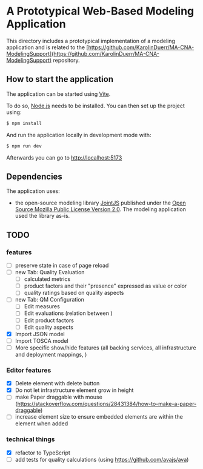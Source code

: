 # A Prototypical Web-Based Modeling Application

This directory includes a prototypical implementation of a modeling application and is related to the [https://github.com/KarolinDuerr/MA-CNA-ModelingSupport](https://github.com/KarolinDuerr/MA-CNA-ModelingSupport) repository.

## How to start the application

The application can be started using [Vite](https://vitejs.dev/).

To do so, [Node.js](https://nodejs.org) needs to be installed. You can then set up the project using:

```bash
$ npm install
```

And run the application locally in development mode with:

```bash
$ npm run dev
```

Afterwards you can go to [http://localhost:5173](http://localhost:5173)

## Dependencies

The application uses:
- the open-source modeling library [JointJS](https://www.jointjs.com/opensource) published under the [Open Source Mozilla Public License Version 2.0](https://www.mozilla.org/en-US/MPL/2.0/). The modeling application used the library as-is.

## TODO

### features

- [ ] preserve state in case of page reload
- [ ] new Tab: Quality Evaluation
  - [ ] calculated metrics
  - [ ] product factors and their "presence" expressed as value or color
  - [ ] quality ratings based on quality aspects
- [ ] new Tab: QM Configuration
  - [ ] Edit measures
  - [ ] Edit evaluations (relation between )
  - [ ] Edit product factors
  - [ ] Edit quality aspects
- [x] Import JSON model
- [ ] Import TOSCA model
- [ ] More specific show/hide features (all backing services, all infrastructure and deployment mappings, )

### Editor features

- [x] Delete element with delete button
- [x] Do not let infrastructure element grow in height
- [ ] make Paper draggable with mouse (https://stackoverflow.com/questions/28431384/how-to-make-a-paper-draggable)
- [ ] increase element size to ensure embedded elements are within the element when added

### technical things

- [x] refactor to TypeScript
- [ ] add tests for quality calculations (using https://github.com/avajs/ava)
